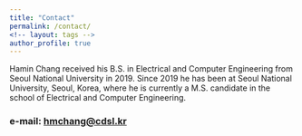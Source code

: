 ```yaml
---
title: "Contact"
permalink: /contact/
<!-- layout: tags -->
author_profile: true
---
```

<!-- ![id](./assets/images/id.jpg) -->

Hamin Chang received his B.S. in Electrical and Computer Engineering from Seoul National University in 2019. Since 2019 he has been at Seoul National University, Seoul, Korea, where he is currently a M.S. candidate in the school of Electrical and Computer Engineering.

### e-mail: hmchang@cdsl.kr
